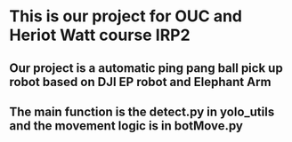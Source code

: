 # This is our project for OUC and Heriot Watt course IRP2
## Our project is a automatic ping pang ball pick up robot based on DJI EP robot and Elephant Arm

## The main function is the detect.py in yolo_utils and the movement logic is in botMove.py

